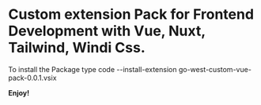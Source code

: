 # Custom extension Pack for Frontend Development with Vue, Nuxt, Tailwind, Windi Css.
To install the Package type code --install-extension go-west-custom-vue-pack-0.0.1.vsix

**Enjoy!**
